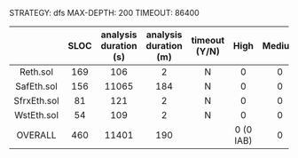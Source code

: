 STRATEGY: dfs
MAX-DEPTH: 200
TIMEOUT: 86400

|             | SLOC | analysis duration (s) | analysis duration (m) | timeout (Y/N) |   High    | Medium | Low | valid finds |
|:-----------:|:----:|:---------------------:|:---------------------:|:-------------:|:---------:|:------:|:---:|:-----------:|
|  Reth.sol   | 169  |          106          |           2           |       N       |     0     |   0    |  1  |      0      |          
| SafEth.sol  | 156  |         11065         |          184          |       N       |     0     |   0    |  1  |      0      |          
| SfrxEth.sol |  81  |          121          |           2           |       N       |     0     |   0    |  1  |      0      |          
| WstEth.sol  |  54  |          109          |           2           |       N       |     0     |   0    |  0  |      0      |          
|   OVERALL   | 460  |         11401         |          190          |               | 0 (0 IAB) |   0    |  3  |      0      |          
